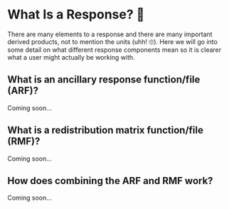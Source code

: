 # What Is a Response? <span>&#129418;</span>

There are many elements to a response and there are many important derived products, not to mention the units (uhh! <span>&#128580;</span>). Here we will go into some detail on what different response components mean so it is clearer what a user might actually be working with.

## What is an ancillary response function/file (ARF)?

Coming soon...

## What is a redistribution matrix function/file (RMF)?

Coming soon...

## How does combining the ARF and RMF work?

Coming soon...
